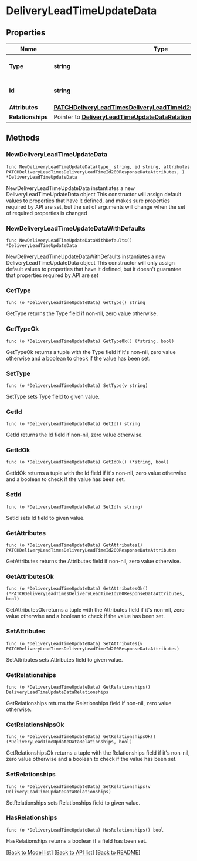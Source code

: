 # DeliveryLeadTimeUpdateData

## Properties

Name | Type | Description | Notes
------------ | ------------- | ------------- | -------------
**Type** | **string** | The resource&#39;s type | [default to "delivery_lead_times"]
**Id** | **string** | The resource&#39;s id | 
**Attributes** | [**PATCHDeliveryLeadTimesDeliveryLeadTimeId200ResponseDataAttributes**](PATCHDeliveryLeadTimesDeliveryLeadTimeId200ResponseDataAttributes.md) |  | 
**Relationships** | Pointer to [**DeliveryLeadTimeUpdateDataRelationships**](DeliveryLeadTimeUpdateDataRelationships.md) |  | [optional] 

## Methods

### NewDeliveryLeadTimeUpdateData

`func NewDeliveryLeadTimeUpdateData(type_ string, id string, attributes PATCHDeliveryLeadTimesDeliveryLeadTimeId200ResponseDataAttributes, ) *DeliveryLeadTimeUpdateData`

NewDeliveryLeadTimeUpdateData instantiates a new DeliveryLeadTimeUpdateData object
This constructor will assign default values to properties that have it defined,
and makes sure properties required by API are set, but the set of arguments
will change when the set of required properties is changed

### NewDeliveryLeadTimeUpdateDataWithDefaults

`func NewDeliveryLeadTimeUpdateDataWithDefaults() *DeliveryLeadTimeUpdateData`

NewDeliveryLeadTimeUpdateDataWithDefaults instantiates a new DeliveryLeadTimeUpdateData object
This constructor will only assign default values to properties that have it defined,
but it doesn't guarantee that properties required by API are set

### GetType

`func (o *DeliveryLeadTimeUpdateData) GetType() string`

GetType returns the Type field if non-nil, zero value otherwise.

### GetTypeOk

`func (o *DeliveryLeadTimeUpdateData) GetTypeOk() (*string, bool)`

GetTypeOk returns a tuple with the Type field if it's non-nil, zero value otherwise
and a boolean to check if the value has been set.

### SetType

`func (o *DeliveryLeadTimeUpdateData) SetType(v string)`

SetType sets Type field to given value.


### GetId

`func (o *DeliveryLeadTimeUpdateData) GetId() string`

GetId returns the Id field if non-nil, zero value otherwise.

### GetIdOk

`func (o *DeliveryLeadTimeUpdateData) GetIdOk() (*string, bool)`

GetIdOk returns a tuple with the Id field if it's non-nil, zero value otherwise
and a boolean to check if the value has been set.

### SetId

`func (o *DeliveryLeadTimeUpdateData) SetId(v string)`

SetId sets Id field to given value.


### GetAttributes

`func (o *DeliveryLeadTimeUpdateData) GetAttributes() PATCHDeliveryLeadTimesDeliveryLeadTimeId200ResponseDataAttributes`

GetAttributes returns the Attributes field if non-nil, zero value otherwise.

### GetAttributesOk

`func (o *DeliveryLeadTimeUpdateData) GetAttributesOk() (*PATCHDeliveryLeadTimesDeliveryLeadTimeId200ResponseDataAttributes, bool)`

GetAttributesOk returns a tuple with the Attributes field if it's non-nil, zero value otherwise
and a boolean to check if the value has been set.

### SetAttributes

`func (o *DeliveryLeadTimeUpdateData) SetAttributes(v PATCHDeliveryLeadTimesDeliveryLeadTimeId200ResponseDataAttributes)`

SetAttributes sets Attributes field to given value.


### GetRelationships

`func (o *DeliveryLeadTimeUpdateData) GetRelationships() DeliveryLeadTimeUpdateDataRelationships`

GetRelationships returns the Relationships field if non-nil, zero value otherwise.

### GetRelationshipsOk

`func (o *DeliveryLeadTimeUpdateData) GetRelationshipsOk() (*DeliveryLeadTimeUpdateDataRelationships, bool)`

GetRelationshipsOk returns a tuple with the Relationships field if it's non-nil, zero value otherwise
and a boolean to check if the value has been set.

### SetRelationships

`func (o *DeliveryLeadTimeUpdateData) SetRelationships(v DeliveryLeadTimeUpdateDataRelationships)`

SetRelationships sets Relationships field to given value.

### HasRelationships

`func (o *DeliveryLeadTimeUpdateData) HasRelationships() bool`

HasRelationships returns a boolean if a field has been set.


[[Back to Model list]](../README.md#documentation-for-models) [[Back to API list]](../README.md#documentation-for-api-endpoints) [[Back to README]](../README.md)


